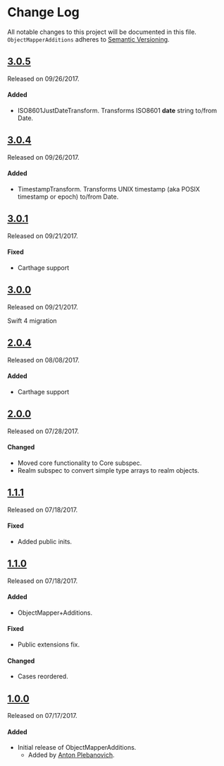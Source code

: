 # Change Log
All notable changes to this project will be documented in this file.
`ObjectMapperAdditions` adheres to [Semantic Versioning](http://semver.org/).

## [3.0.5](https://github.com/APUtils/ObjectMapperAdditions/releases/tag/3.0.5)
Released on 09/26/2017.

#### Added
- ISO8601JustDateTransform. Transforms ISO8601 **date** string to/from Date.


## [3.0.4](https://github.com/APUtils/ObjectMapperAdditions/releases/tag/3.0.4)
Released on 09/26/2017.

#### Added
- TimestampTransform. Transforms UNIX timestamp (aka POSIX timestamp or epoch) to/from Date.


## [3.0.1](https://github.com/APUtils/ObjectMapperAdditions/releases/tag/3.0.1)
Released on 09/21/2017.

#### Fixed
- Carthage support


## [3.0.0](https://github.com/APUtils/ObjectMapperAdditions/releases/tag/3.0.0)
Released on 09/21/2017.

Swift 4 migration


## [2.0.4](https://github.com/APUtils/ObjectMapperAdditions/releases/tag/2.0.4)
Released on 08/08/2017.

#### Added
- Carthage support


## [2.0.0](https://github.com/APUtils/ObjectMapperAdditions/releases/tag/2.0.0)
Released on 07/28/2017.

#### Changed
- Moved core functionality to Core subspec.
- Realm subspec to convert simple type arrays to realm objects.


## [1.1.1](https://github.com/APUtils/ObjectMapperAdditions/releases/tag/1.1.1)
Released on 07/18/2017.

#### Fixed
- Added public inits.


## [1.1.0](https://github.com/APUtils/ObjectMapperAdditions/releases/tag/1.1.0)
Released on 07/18/2017.

#### Added
- ObjectMapper+Additions.


#### Fixed
- Public extensions fix.


#### Changed
- Cases reordered.


## [1.0.0](https://github.com/APUtils/ObjectMapperAdditions/releases/tag/1.0.0)
Released on 07/17/2017.

#### Added
- Initial release of ObjectMapperAdditions.
  - Added by [Anton Plebanovich](https://github.com/anton-plebanovich).
